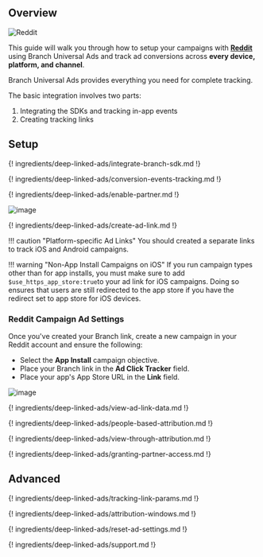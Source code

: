 ## Overview

![Reddit](https://cdn.branch.io/branch-assets/ad-partner-manager/388787843096400122/reddit-1-logo-png-transparent-1535415950775.png)

This guide will walk you through how to setup your campaigns with **[Reddit](http://www.reddit.com)** using Branch Universal Ads and track ad conversions across **every device, platform, and channel**.

Branch Universal Ads provides everything you need for complete tracking.

The basic integration involves two parts:

1. Integrating the SDKs and tracking in-app events
1. Creating tracking links

## Setup

{! ingredients/deep-linked-ads/integrate-branch-sdk.md !}

{! ingredients/deep-linked-ads/conversion-events-tracking.md !}

{! ingredients/deep-linked-ads/enable-partner.md !}

![image](/_assets/img/pages/deep-linked-ads/reddit/reddit-enable.png)

{! ingredients/deep-linked-ads/create-ad-link.md !}

!!! caution "Platform-specific Ad Links"
    You should created a separate links to track iOS and Android campaigns.

!!! warning "Non-App Install Campaigns on iOS"
    If you run campaign types other than for app installs, you must make sure to add  `$use_https_app_store:true`to your ad link for iOS campaigns. Doing so ensures that users are still redirected to the app store if you have the redirect set to app store for iOS devices.

### Reddit Campaign Ad Settings

Once you've created your Branch link, create a new campaign in your Reddit account and ensure the following:

- Select the <notranslate>**App Install**</notranslate> campaign objective.
- Place your Branch link in the <notranslate>**Ad Click Tracker**</notranslate> field.
- Place your app's App Store URL in the <notranslate>**Link**</notranslate> field.

![image](/_assets/img/pages/deep-linked-ads/reddit/reddit-campaign-setup.png)

{! ingredients/deep-linked-ads/view-ad-link-data.md !}

{! ingredients/deep-linked-ads/people-based-attribution.md !}

{! ingredients/deep-linked-ads/view-through-attribution.md !}

{! ingredients/deep-linked-ads/granting-partner-access.md !}

## Advanced

{! ingredients/deep-linked-ads/tracking-link-params.md !}

{! ingredients/deep-linked-ads/attribution-windows.md !}

{! ingredients/deep-linked-ads/reset-ad-settings.md !}

{! ingredients/deep-linked-ads/support.md !}
